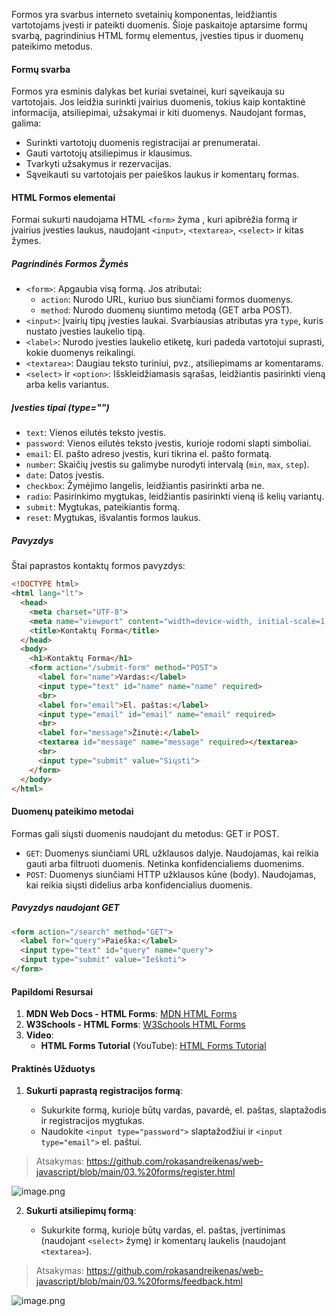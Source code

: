 Formos yra svarbus interneto svetainių komponentas, leidžiantis vartotojams įvesti ir pateikti duomenis. Šioje paskaitoje aptarsime formų svarbą, pagrindinius HTML formų elementus, įvesties tipus ir duomenų pateikimo metodus.

#### Formų svarba

Formos yra esminis dalykas bet kuriai svetainei, kuri sąveikauja su vartotojais. Jos leidžia surinkti įvairius duomenis, tokius kaip kontaktinė informacija, atsiliepimai, užsakymai ir kiti duomenys. Naudojant formas, galima:

-   Surinkti vartotojų duomenis registracijai ar prenumeratai.
-   Gauti vartotojų atsiliepimus ir klausimus.
-   Tvarkyti užsakymus ir rezervacijas.
-   Sąveikauti su vartotojais per paieškos laukus ir komentarų formas.

#### HTML Formos elementai

Formai sukurti naudojama HTML  `<form>` žyma , kuri apibrėžia formą ir įvairius įvesties laukus, naudojant `<input>`, `<textarea>`, `<select>` ir kitas žymes.

##### Pagrindinės Formos Žymės

-   `<form>`: Apgaubia visą formą. Jos atributai:
    -   `action`: Nurodo URL, kuriuo bus siunčiami formos duomenys.
    -   `method`: Nurodo duomenų siuntimo metodą (GET arba POST).
-   `<input>`: Įvairių tipų įvesties laukai. Svarbiausias atributas yra `type`, kuris nustato įvesties laukelio tipą.
-   `<label>`: Nurodo įvesties laukelio etiketę, kuri padeda vartotojui suprasti, kokie duomenys reikalingi.
-   `<textarea>`: Daugiau teksto turiniui, pvz., atsiliepimams ar komentarams.
-   `<select>` ir `<option>`: Išskleidžiamasis sąrašas, leidžiantis pasirinkti vieną arba kelis variantus.

##### Įvesties tipai (type="")

-   `text`: Vienos eilutės teksto įvestis.
-   `password`: Vienos eilutės teksto įvestis, kurioje rodomi slapti simboliai.
-   `email`: El. pašto adreso įvestis, kuri tikrina el. pašto formatą.
-   `number`: Skaičių įvestis su galimybe nurodyti intervalą (`min`, `max`, `step`).
-   `date`: Datos įvestis.
-   `checkbox`: Žymėjimo langelis, leidžiantis pasirinkti arba ne.
-   `radio`: Pasirinkimo mygtukas, leidžiantis pasirinkti vieną iš kelių variantų.
-   `submit`: Mygtukas, pateikiantis formą.
-   `reset`: Mygtukas, išvalantis formos laukus.

##### Pavyzdys

Štai paprastos kontaktų formos pavyzdys:

```html
<!DOCTYPE html>
<html lang="lt">
  <head>
    <meta charset="UTF-8">
    <meta name="viewport" content="width=device-width, initial-scale=1.0">
    <title>Kontaktų Forma</title>
  </head>
  <body>
    <h1>Kontaktų Forma</h1>
    <form action="/submit-form" method="POST">
      <label for="name">Vardas:</label>
      <input type="text" id="name" name="name" required>
      <br>
      <label for="email">El. paštas:</label>
      <input type="email" id="email" name="email" required>
      <br>
      <label for="message">Žinutė:</label>
      <textarea id="message" name="message" required></textarea>
      <br>
      <input type="submit" value="Siųsti">
    </form>
  </body>
</html>
```

#### Duomenų pateikimo metodai

Formas gali siųsti duomenis naudojant du metodus: GET ir POST.

-   `GET`: Duomenys siunčiami URL užklausos dalyje. Naudojamas, kai reikia gauti arba filtruoti duomenis. Netinka konfidencialiems duomenims.
-   `POST`: Duomenys siunčiami HTTP užklausos kūne (body). Naudojamas, kai reikia siųsti didelius arba konfidencialius duomenis.

##### Pavyzdys naudojant GET


```html
<form action="/search" method="GET">
  <label for="query">Paieška:</label>
  <input type="text" id="query" name="query">
  <input type="submit" value="Ieškoti">
</form>
``` 

#### Papildomi Resursai

1.  **MDN Web Docs - HTML Forms**: [MDN HTML Forms](https://developer.mozilla.org/en-US/docs/Learn/Forms)
2.  **W3Schools - HTML Forms**: [W3Schools HTML Forms ](https://www.w3schools.com/html/html_forms.asp)
3.  **Video**:
    -   **HTML Forms Tutorial** (YouTube): [HTML Forms Tutorial](https://www.youtube.com/watch?v=fNcJuPIZ2WE)


#### Praktinės Užduotys

1.  **Sukurti paprastą registracijos formą**:
    
    -   Sukurkite formą, kurioje būtų vardas, pavardė, el. paštas, slaptažodis ir registracijos mygtukas.
    -   Naudokite `<input type="password">` slaptažodžiui ir `<input type="email">` el. paštui.

> Atsakymas: https://github.com/rokasandreikenas/web-javascript/blob/main/03.%20forms/register.html

![image.png](https://i.postimg.cc/MZjxStVc/image.png)
    
    
2.  **Sukurti atsiliepimų formą**:
    
    -   Sukurkite formą, kurioje būtų vardas, el. paštas, įvertinimas (naudojant `<select>` žymę) ir komentarų laukelis (naudojant `<textarea>`).
   
> Atsakymas: https://github.com/rokasandreikenas/web-javascript/blob/main/03.%20forms/feedback.html

![image.png](https://i.postimg.cc/Mpz81S4R/image.png)
